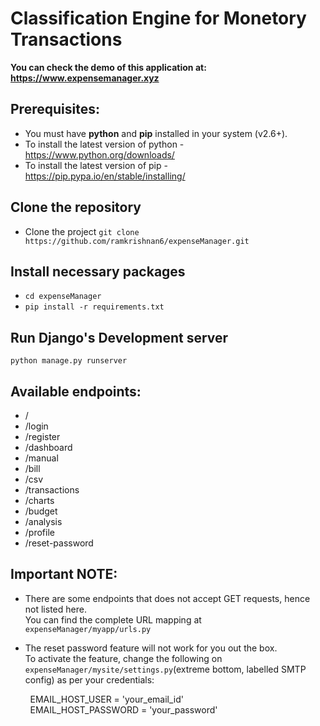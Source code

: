 # Classification Engine for Monetory Transactions

**You can check the demo of this application at: https://www.expensemanager.xyz**

## Prerequisites:

- You must have **python** and **pip** installed in your system (v2.6+).
- To install the latest version of python - https://www.python.org/downloads/
- To install the latest version of pip - https://pip.pypa.io/en/stable/installing/

## Clone the repository

- Clone the project
`git clone https://github.com/ramkrishnan6/expenseManager.git`

## Install necessary packages

- `cd expenseManager`
- `pip install -r requirements.txt`

## Run Django's Development server

`python manage.py runserver`

## Available endpoints:
- /
- /login
- /register
- /dashboard
- /manual
- /bill
- /csv
- /transactions
- /charts
- /budget
- /analysis
- /profile
- /reset-password

## Important NOTE:
- There are some endpoints that does not accept GET requests, hence not listed here.<br/>
You can find the complete URL mapping at `expenseManager/myapp/urls.py`

- The reset password feature will not work for you out the box.<br/>
To activate the feature, change the following on `expenseManager/mysite/settings.py`(extreme bottom, labelled SMTP config) as per your credentials:<br/>

&nbsp;&nbsp;&nbsp;&nbsp;&nbsp;&nbsp;&nbsp;&nbsp;EMAIL_HOST_USER = 'your_email_id'<br/>
&nbsp;&nbsp;&nbsp;&nbsp;&nbsp;&nbsp;&nbsp;&nbsp;EMAIL_HOST_PASSWORD = 'your_password'
